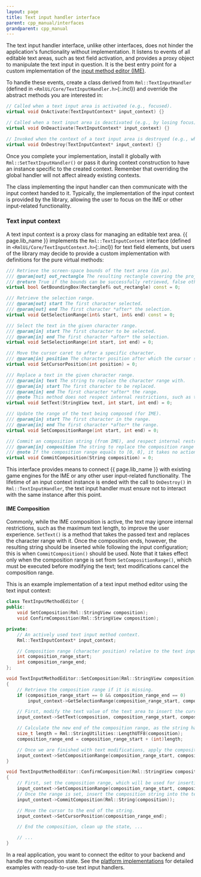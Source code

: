 ```yaml
---
layout: page
title: Text input handler interface
parent: cpp_manual/interfaces
grandparent: cpp_manual
---
```


The text input handler interface, unlike other interfaces, does not hinder the application's functionality without implementation. It listens to events of all editable text areas, such as text field activation, and provides a proxy object to manipulate the text input in question. It is the best entry point for a custom implementation of the [input method editor (IME)](../ime.html).

To handle these events, create a class derived from `Rml::TextInputHandler` (defined in `<RmlUi/Core/TextInputHandler.h>`{:.incl}) and override the abstract methods you are interested in:

```cpp
// Called when a text input area is activated (e.g., focused).
virtual void OnActivate(TextInputContext* input_context) {}

// Called when a text input area is deactivated (e.g., by losing focus).
virtual void OnDeactivate(TextInputContext* input_context) {}

// Invoked when the context of a text input area is destroyed (e.g., when the element is being removed).
virtual void OnDestroy(TextInputContext* input_context) {}
```

Once you complete your implementation, install it globally with `Rml::SetTextInputHandler()` or pass it during context construction to have an instance specific to the created context. Remember that overriding the global handler will not affect already existing contexts.

The class implementing the input handler can then communicate with the input context handed to it. Typically, the implementation of the input context is provided by the library, allowing the user to focus on the IME or other input-related functionality.

### Text input context

A text input context is a proxy class for managing an editable text area. {{ page.lib_name }} implements the `Rml::TextInputContext` interface (defined in `<RmlUi/Core/TextInputContext.h>`{:.incl}) for text field elements, but users of the library may decide to provide a custom implementation with definitions for the pure virtual methods:

```cpp
/// Retrieve the screen-space bounds of the text area (in px).
/// @param[out] out_rectangle The resulting rectangle covering the projected element's box (in px).
/// @return True if the bounds can be successfully retrieved, false otherwise.
virtual bool GetBoundingBox(Rectanglef& out_rectangle) const = 0;

/// Retrieve the selection range.
/// @param[out] start The first character selected.
/// @param[out] end The first character *after* the selection.
virtual void GetSelectionRange(int& start, int& end) const = 0;

/// Select the text in the given character range.
/// @param[in] start The first character to be selected.
/// @param[in] end The first character *after* the selection.
virtual void SetSelectionRange(int start, int end) = 0;

/// Move the cursor caret to after a specific character.
/// @param[in] position The character position after which the cursor should be moved.
virtual void SetCursorPosition(int position) = 0;

/// Replace a text in the given character range.
/// @param[in] text The string to replace the character range with.
/// @param[in] start The first character to be replaced.
/// @param[in] end The first character *after* the range.
/// @note This method does not respect internal restrictions, such as the maximum length.
virtual void SetText(StringView text, int start, int end) = 0;

/// Update the range of the text being composed (for IME).
/// @param[in] start The first character in the range.
/// @param[in] end The first character *after* the range.
virtual void SetCompositionRange(int start, int end) = 0;

/// Commit an composition string (from IME), and respect internal restrictions (e.g., the maximum length).
/// @param[in] composition The string to replace the composition range with.
/// @note If the composition range equals to [0, 0], it takes no action.
virtual void CommitComposition(String composition) = 0;
```

This interface provides means to connect {{ page.lib_name }} with existing game engines for the IME or any other user input-related functionality. The lifetime of an input context instance is ended with the call to `OnDestroy()` in `Rml::TextInputHandler`, the text input handler must ensure not to interact with the same instance after this point.

#### IME Composition

Commonly, while the IME composition is active, the text may ignore internal restrictions, such as the maximum text length, to improve the user experience. `SetText()` is a method that takes the passed text and replaces the character range with it. Once the composition ends, however, the resulting string should be inserted while following the input configuration; this is when `CommitComposition()` should be used. Note that it takes effect only when the composition range is set from `SetCompositionRange()`, which must be executed before modifying the text; text modifications cancel the composition range.

This is an example implementation of a text input method editor using the text input context:

```cpp
class TextInputMethodEditor {
public:
    void SetComposition(Rml::StringView composition);
    void ConfirmComposition(Rml::StringView composition);

private:
    // An actively used text input method context.
    Rml::TextInputContext* input_context;

    // Composition range (character position) relative to the text input value.
    int composition_range_start;
    int composition_range_end;
};

void TextInputMethodEditor::SetComposition(Rml::StringView composition)
{
    // Retrieve the composition range if it is missing.
    if (composition_range_start == 0 && composition_range_end == 0)
        input_context->GetSelectionRange(composition_range_start, composition_range_end);

    // First, modify the text value of the text area to insert the current composition string.
    input_context->SetText(composition, composition_range_start, composition_range_end);

    // Calculate the new end of the composition range, as the string has changed.
    size_t length = Rml::StringUtilities::LengthUTF8(composition);
    composition_range_end = composition_range_start + (int)length;

    // Once we are finished with text modifications, apply the composition range for visual feedback.
    input_context->SetCompositionRange(composition_range_start, composition_range_end);
}

void TextInputMethodEditor::ConfirmComposition(Rml::StringView composition)
{
    // First, set the composition range, which will be used for inserting the composition string.
    input_context->SetCompositionRange(composition_range_start, composition_range_end);
    // Once the range is set, insert the composition string into the text field.
    input_context->CommitComposition(Rml::String(composition));

    // Move the cursor to the end of the string.
    input_context->SetCursorPosition(composition_range_end);

    // End the composition, clean up the state, ...

    // ...
}
```

In a real application, you want to connect the editor to your backend and handle the composition state. See the [platform implementations](https://github.com/mikke89/RmlUi/tree/master/Backends) for detailed examples with ready-to-use text input handlers.
